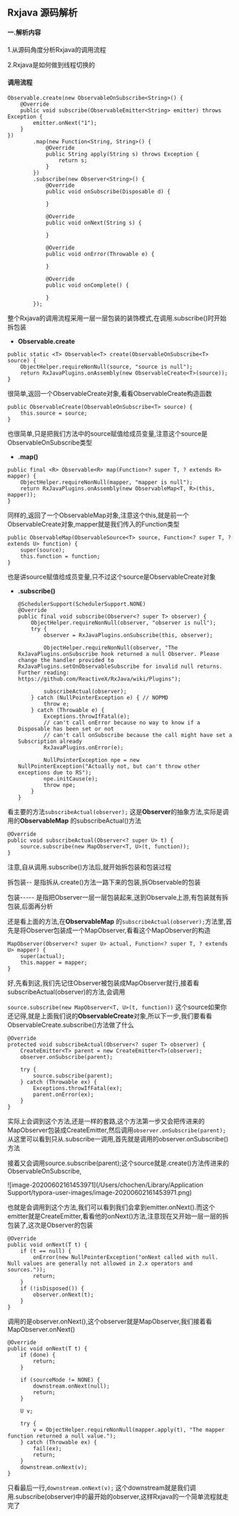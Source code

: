 ## Rxjava 源码解析

#### 一.解析内容

1.从源码角度分析Rxjava的调用流程

2.Rxjava是如何做到线程切换的

#### 调用流程

```
Observable.create(new ObservableOnSubscribe<String>() {
    @Override
    public void subscribe(ObservableEmitter<String> emitter) throws Exception {
        emitter.onNext("1");
    }
})
        .map(new Function<String, String>() {
            @Override
            public String apply(String s) throws Exception {
                return s;
            }
        })
        .subscribe(new Observer<String>() {
            @Override
            public void onSubscribe(Disposable d) {
                
            }

            @Override
            public void onNext(String s) {

            }

            @Override
            public void onError(Throwable e) {

            }

            @Override
            public void onComplete() {

            }
        });
```

整个Rxjava的调用流程采用一层一层包装的装饰模式,在调用.subscribe()时开始拆包装

- **Observable.create** 

```
public static <T> Observable<T> create(ObservableOnSubscribe<T> source) {
    ObjectHelper.requireNonNull(source, "source is null");
    return RxJavaPlugins.onAssembly(new ObservableCreate<T>(source));
}
```

很简单,返回一个ObservableCreate对象,看看ObservableCreate构造函数

```
public ObservableCreate(ObservableOnSubscribe<T> source) {
    this.source = source;
}
```

也很简单,只是把我们方法中的source赋值给成员变量,注意这个source是ObservableOnSubscribe类型

- **.map()** 

```
public final <R> Observable<R> map(Function<? super T, ? extends R> mapper) {
    ObjectHelper.requireNonNull(mapper, "mapper is null");
    return RxJavaPlugins.onAssembly(new ObservableMap<T, R>(this, mapper));
}
```

同样的,返回了一个ObservableMap对象,注意这个this,就是前一个ObservableCreate对象,mapper就是我们传入的Function类型

```
public ObservableMap(ObservableSource<T> source, Function<? super T, ? extends U> function) {
    super(source);
    this.function = function;
}
```

也是讲source赋值给成员变量,只不过这个source是ObservableCreate对象

- **.subscribe()** 

  ```
  @SchedulerSupport(SchedulerSupport.NONE)
  @Override
  public final void subscribe(Observer<? super T> observer) {
      ObjectHelper.requireNonNull(observer, "observer is null");
      try {
          observer = RxJavaPlugins.onSubscribe(this, observer);
  
          ObjectHelper.requireNonNull(observer, "The RxJavaPlugins.onSubscribe hook returned a null Observer. Please change the handler provided to RxJavaPlugins.setOnObservableSubscribe for invalid null returns. Further reading: https://github.com/ReactiveX/RxJava/wiki/Plugins");
  
          subscribeActual(observer);
      } catch (NullPointerException e) { // NOPMD
          throw e;
      } catch (Throwable e) {
          Exceptions.throwIfFatal(e);
          // can't call onError because no way to know if a Disposable has been set or not
          // can't call onSubscribe because the call might have set a Subscription already
          RxJavaPlugins.onError(e);
  
          NullPointerException npe = new NullPointerException("Actually not, but can't throw other exceptions due to RS");
          npe.initCause(e);
          throw npe;
      }
  }
  ```

看主要的方法`subscribeActual(observer);` 这是**Observer**的抽象方法,实际是调用的**ObservableMap** 的subscribeActual()方法

```
@Override
public void subscribeActual(Observer<? super U> t) {
    source.subscribe(new MapObserver<T, U>(t, function));
}
```

注意,自从调用.subscribe()方法后,就开始拆包装和包装过程

拆包装-- 是指拆从.create()方法一路下来的包装,拆Observable的包装

包装----- 是指把Observer一层一层包装起来,送到Observale上游,有包装就有拆包装,后面再分析

还是看上面的方法,在**ObservableMap** 的`subscribeActual(observer);`方法里,首先是将Observer包装成一个MapObserver,看看这个MapObserver的构造

```
MapObserver(Observer<? super U> actual, Function<? super T, ? extends U> mapper) {
    super(actual);
    this.mapper = mapper;
}
```

好,先看到这,我们先记住Observer被包装成MapObserver就行,接着看subscribeActual(observer)的方法,会调用

`source.subscribe(new MapObserver<T, U>(t, function))` 这个source如果你还记得,就是上面我们说的**ObservableCreate**对象,所以下一步,我们要看看ObservableCreate.subscribe()方法做了什么

```
@Override
protected void subscribeActual(Observer<? super T> observer) {
    CreateEmitter<T> parent = new CreateEmitter<T>(observer);
    observer.onSubscribe(parent);

    try {
        source.subscribe(parent);
    } catch (Throwable ex) {
        Exceptions.throwIfFatal(ex);
        parent.onError(ex);
    }
}
```

实际上会调到这个方法,还是一样的套路,这个方法第一步又会把传进来的MapObserver包装成CreateEmitter,然后调用`observer.onSubscribe(parent);` 从这里可以看到只从.subscribe一调用,首先就是调用的observer.onSubscribe()方法

接着又会调用source.subscribe(parent);这个source就是.create()方法传进来的ObservableOnSubscribe,

![image-20200602161453971](/Users/chochen/Library/Application Support/typora-user-images/image-20200602161453971.png)

也就是会调用到这个方法,我们可以看到我们会拿到emitter.onNext().而这个emitter就是CreateEmitter,看看他的onNext()方法,注意现在又开始一层一层的拆包装了,这次是Observer的包装

```
@Override
public void onNext(T t) {
    if (t == null) {
        onError(new NullPointerException("onNext called with null. Null values are generally not allowed in 2.x operators and sources."));
        return;
    }
    if (!isDisposed()) {
        observer.onNext(t);
    }
}
```

调用的是observer.onNext(),这个observer就是MapObserver,我们接着看MapObserver.onNext()

```
@Override
public void onNext(T t) {
    if (done) {
        return;
    }

    if (sourceMode != NONE) {
        downstream.onNext(null);
        return;
    }

    U v;

    try {
        v = ObjectHelper.requireNonNull(mapper.apply(t), "The mapper function returned a null value.");
    } catch (Throwable ex) {
        fail(ex);
        return;
    }
    downstream.onNext(v);
}
```

只看最后一行,`downstream.onNext(v);` 这个downstream就是我们调用.subscribe(observer)中的最开始的observer,这样Rxjava的一个简单流程就走完了